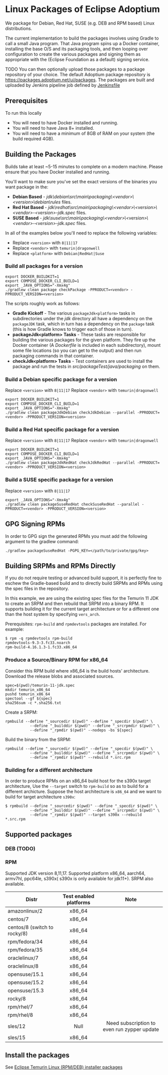 # Linux Packages of Eclipse Adoptium

We package for Debian, Red Hat, SUSE (e.g. DEB and RPM based) Linux distributions.

The current implementation to build the packages involves using Gradle to call a small Java program.
That Java program spins up a Docker container, installing the base O/S and its packaging tools,
and then looping over configuration to create the various packages and signing them as appropriate
with the (Eclipse Foundation as a default) signing service.

TODO You can then optionally upload those packages to a package repository of your choice.
The default Adoptium package repository is https://packages.adoptium.net/ui/packages. The packages are built and uploaded by Jenkins pipeline job defined by [Jenkinsfile](https://github.com/adoptium/installer/blob/master/linuxNew/Jenkinsfile)

## Prerequisites

To run this locally

* You will need to have Docker installed and running.
* You will need to have Java 8+ installed.
* You will need to have a minimum of 8GB of RAM on your system (the build required 4GB).

## Building the Packages

Builds take at least ~5-15 minutes to complete on a modern machine.  Please ensure that you have Docker installed and running.

You'll want to make sure you've set the exact versions of the binaries you want package in the:

* **Debian Based** - _jdk\debian\src\main\packaging\\&lt;vendor&gt;\\&lt;version&gt;\\debian\\rules_ files.
* **Red Hat Based** - _jdk\redhat\src\main\packaging\\&lt;vendor&gt;\\&lt;version&gt;\\&lt;vendor&gt;-&lt;version&gt;-jdk.spec_ files.
* **SUSE Based** - _jdk\suse\src\main\packaging\\&lt;vendor&gt;\\&lt;version&gt;\\&lt;vendor&gt;-&lt;version&gt;-jdk.spec_ files.

In all of the examples below you'll need to replace the following variables:

* Replace `<version>` with `8|11|17`
* Replace `<vendor>` with `temurin|dragonwell`
* Replace `<platform>` with `Debian|RedHat|Suse`

### Build all packages for a version

```shell
export DOCKER_BUILDKIT=1
export COMPOSE_DOCKER_CLI_BUILD=1
export _JAVA_OPTIONS="-Xmx4g"
./gradlew clean package checkPackage -PPRODUCT=<vendor> -PPRODUCT_VERSION=<version>
```

The scripts roughly work as follows:

* **Gradle Kickoff** - The various `packageJdk<platform>` tasks in subdirectories under the _jdk_ directory all have a dependency on the `packageJDK` task,
which in turn has a dependency on the `package` task (this is how Gradle knows to trigger each of those in turn).
* **packageJdk&lt;platform&gt; Tasks** - These tasks are responsible for building the various packages for the given platform.  They fire up the Docker container
(A _Dockerfile_ is included in each subdirectory), mount some file locations (so you can get to the output) and then run packaging commands in that container.
* **checkJdk&lt;platform&gt; Tasks** - Test containers are used to install the package and run the tests in
_src/packageTest/java/packaging_ on them.

### Build a Debian specific package for a version

Replace `<version>` with `8|11|17`
Replace `<vendor>` with `temurin|dragonwell`

```shell
export DOCKER_BUILDKIT=1
export COMPOSE_DOCKER_CLI_BUILD=1
export _JAVA_OPTIONS="-Xmx4g"
./gradlew clean packageJdkDebian checkJdkDebian --parallel -PPRODUCT=<vendor> -PPRODUCT_VERSION=<version>
```

### Build a Red Hat specific package for a version

Replace `<version>` with `8|11|17`
Replace `<vendor>` with `temurin|dragonwell`

```shell
export DOCKER_BUILDKIT=1
export COMPOSE_DOCKER_CLI_BUILD=1
export _JAVA_OPTIONS="-Xmx4g"
./gradlew clean packageJdkRedHat checkJdkRedHat --parallel -PPRODUCT=<vendor> -PPRODUCT_VERSION=<version>
```

### Build a SUSE specific package for a version

Replace `<version>` with `8|11|17`

```shell
export _JAVA_OPTIONS="-Xmx4g"
./gradlew clean packageSuseRedHat checkSuseRedHat --parallel -PPRODUCT=<vendor> -PPRODUCT_VERSION=<version>
```

## GPG Signing RPMs

In order to GPG sign the generated RPMs you must add the following argument to the gradlew command:

```shell
./gradlew packageSuseRedHat -PGPG_KEY=</path/to/private/gpg/key>
```

## Building SRPMs and RPMs Directly

If you do not require testing or advanced build support, it is perfectly fine to eschew the Gradle-based build and to
directly build SRPMs and RPMs using the spec files in the  repository.

In this example, we are using the existing spec files for the Temurin 11 JDK to create an SRPM and then rebuild that
SRPM into a binary RPM. It supports building it for the current target architecture or for a different one than the host
system by specifying `vers_arch`.

Prerequisites: `rpm-build` and `rpmdevtools` packages are installed. For example:

```
$ rpm -q rpmdevtools rpm-build
rpmdevtools-9.3-3.fc33.noarch
rpm-build-4.16.1.3-1.fc33.x86_64
```

### Produce a Source/Binary RPM for x86_64

Consider this RPM build where x86_64 is the build hosts' architecture.
Download the release blobs and associated sources.

```shell
spec=$(pwd)/temurin-11-jdk.spec
mkdir temurin_x86_64
pushd temurin_x86_64
spectool --gf ${spec}
sha256sum -c *.sha256.txt
```

Create a SRPM:

```shell
rpmbuild --define "_sourcedir $(pwd)" --define "_specdir $(pwd)" \
           --define "_builddir $(pwd)" --define "_srcrpmdir $(pwd)" \
           --define "_rpmdir $(pwd)" --nodeps -bs ${spec}
```

Build the binary from the SRPM:

```shell
rpmbuild --define "_sourcedir $(pwd)" --define "_specdir $(pwd)" \
           --define "_builddir $(pwd)" --define "_srcrpmdir $(pwd)" \
           --define "_rpmdir $(pwd)" --rebuild *.src.rpm
```

### Building for a different architecture 

In order to produce RPMs on an x86_64 build host for the s390x target architecture, Use the `--target` switch to `rpm-build` so as to build for a different
archicture. Suppose the host architecture is `x86_64` and we want to build
for target architecture `s390x`:

```shell
$ rpmbuild --define "_sourcedir $(pwd)" --define "_specdir $(pwd)" \
           --define "_builddir $(pwd)" --define "_srcrpmdir $(pwd)" \
           --define "_rpmdir $(pwd)" --target s390x --rebuild *.src.rpm
```

## Supported packages

### DEB (TODO)

### RPM 
Supported JDK version 8,11,17. Supported platform x86_64, aarch64, armv7hl, ppc64le, s390x( s390x is only available for jdk11+). SRPM also available.  

| Distr            | Test enabled platforms | Note |
| ---------------- |:----------------------:|:----:|
| amazonlinux/2    | x86_64     |                |
| centos/7         | x86_64     |                |
| centos/8 (switch to rocky/8)  | x86_64     ||   |
| rpm/fedora/34    | x86_64     |                |
| rpm/fedora/35    | x86_64     |                |
| oraclelinux/7    | x86_64     |                |
| oraclelinux/8    | x86_64     |                |
| opensuse/15.1    | x86_64     |                |
| opensuse/15.2    | x86_64     |                |
| opensuse/15.3    | x86_64     |                |
| rocky/8          | x86_64     |                |
| rpm/rhel/7       | x86_64     |                |
| rpm/rhel/8       | x86_64     |                |
| sles/12          | Null       | Need subscription to even run zypper update|
| sles/15          | x86_64     |                |

## Install the packages

See [Eclipse Temurin Linux (RPM/DEB) installer packages](https://blog.adoptium.net/2021/12/eclipse-temurin-linux-installers-available)